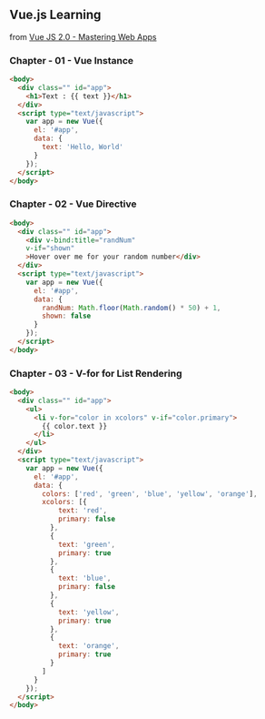 ## Vue.js Learning

from [Vue JS 2.0 - Mastering Web Apps](https://www.udemy.com/vue-web-apps/learn/v4/)

### Chapter - 01 - Vue Instance

```html
<body>
  <div class="" id="app">
    <h1>Text : {{ text }}</h1>
  </div>
  <script type="text/javascript">
    var app = new Vue({
      el: '#app',
      data: {
        text: 'Hello, World'
      }
    });
  </script>
</body>
```

### Chapter - 02 - Vue Directive

```html
<body>
  <div class="" id="app">
    <div v-bind:title="randNum" 
    v-if="shown" 
    >Hover over me for your random number</div>
  </div>
  <script type="text/javascript">
    var app = new Vue({
      el: '#app',
      data: {
        randNum: Math.floor(Math.random() * 50) + 1,
        shown: false
      }
    });
  </script>
</body>
```

### Chapter - 03 - V-for for List Rendering

```html
<body>
  <div class="" id="app">
    <ul>
      <li v-for="color in xcolors" v-if="color.primary">
        {{ color.text }}
      </li>
    </ul>
  </div>
  <script type="text/javascript">
    var app = new Vue({
      el: '#app',
      data: {
        colors: ['red', 'green', 'blue', 'yellow', 'orange'],
        xcolors: [{
            text: 'red',
            primary: false
          },
          {
            text: 'green',
            primary: true
          },
          {
            text: 'blue',
            primary: false
          },
          {
            text: 'yellow',
            primary: true
          },
          {
            text: 'orange',
            primary: true
          }
        ]
      }
    });
  </script>
</body>
``` 